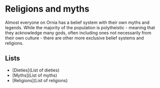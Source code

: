 # Religions and myths

Almost everyone on Ornia has a belief system with their own myths and legends. While the majority of the population is polytheistic - meaning that they acknowledge many gods, often including ones not necessarily from their own culture - there are other more exclusive belief systems and religions.

## Lists

- [Dieties](List of dieties)
- [Myths](List of myths)
- [Religions](List of religions)

